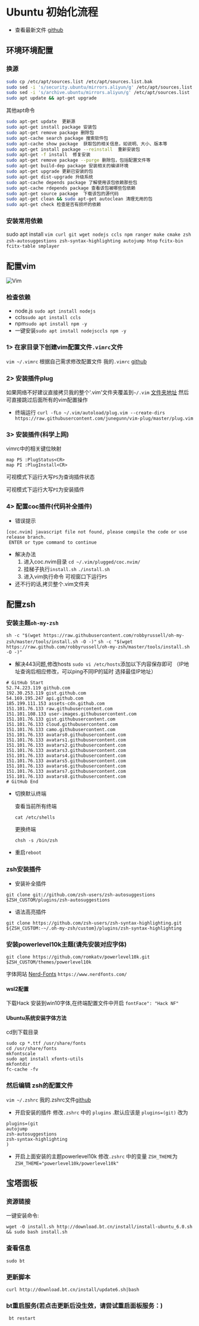 # Ubuntu 初始化流程
- 查看最新文件 [github](https://github.com/34hz/myLinux/edit/main/myConfig_ubuntu/ubuntuInstall.md)
## 环境环境配置
### 换源
```sh
sudo cp /etc/apt/sources.list /etc/apt/sources.list.bak
sudo sed -i 's/security.ubuntu/mirrors.aliyun/g' /etc/apt/sources.list
sudo sed -i 's/archive.ubuntu/mirrors.aliyun/g' /etc/apt/sources.list
sudo apt update && apt-get upgrade	
```
其他apt命令
```sh
sudo apt-get update  更新源
sudo apt-get install package 安装包
sudo apt-get remove package 删除包
sudo apt-cache search package 搜索软件包
sudo apt-cache show package  获取包的相关信息，如说明、大小、版本等
sudo apt-get install package --reinstall  重新安装包
sudo apt-get -f install  修复安装
sudo apt-get remove package --purge 删除包，包括配置文件等
sudo apt-get build-dep package 安装相关的编译环境
sudo apt-get upgrade 更新已安装的包
sudo apt-get dist-upgrade 升级系统
sudo apt-cache depends package 了解使用该包依赖那些包
sudo apt-cache rdepends package 查看该包被哪些包依赖
sudo apt-get source package  下载该包的源代码
sudo apt-get clean && sudo apt-get autoclean 清理无用的包
sudo apt-get check 检查是否有损坏的依赖
```

### 安装常用依赖
sudo apt install
`vim curl git wget nodejs ccls npm ranger make cmake zsh zsh-autosuggestions zsh-syntax-highlighting autojump htop`
`fcitx-bin fcitx-table smplayer`

## 配置vim
![Vim](https://www.runoob.com/wp-content/uploads/2015/10/vi-vim-cheat-sheet-sch.gif)
### 检查依赖

- node.js `sudo apt install nodejs`
- ccls`sudo apt install ccls`
- npm`sudo apt install npm -y`
- 一键安装`sudo apt install nodejsccls npm -y`
### 1> 在家目录下创建vim配置文件`.vimrc`文件

`vim ~/.vimrc`
根据自己需求修改配置文件
我的`.vimrc` [github](https://github.com/34hz/myLinux/blob/main/myConfig_ubuntu/vimrc)

### 2> 安装插件plug
如果网络不好建议直接拷贝我的整个'.vim'文件夹覆盖到`~/.vim` [文件夹地址](https://github.com/34hz/myLinux/blob/main/myConfig_ubuntu/vim.tar) 然后可直接跳过后面所有的vim配置操作

- 终端运行
`curl -fLo ~/.vim/autoload/plug.vim --create-dirs https://raw.githubusercontent.com/junegunn/vim-plug/master/plug.vim`

### 3> 安装插件(科学上网)
vimrc中的相关键位映射
```
map PS :PlugStatus<CR> 
map PI :PlugInstall<CR> 
```

可视模式下运行大写`PS`为查询插件状态

可视模式下运行大写`PI`为安装插件

### 4> 配置coc插件(代码补全插件)

- 错误提示

```
[coc.nvim] javascript file not found, please compile the code or use release branch.
 ENTER or type command to continue
```

- 解决办法
  1. 进入coc.nvim目录
     `cd ~/.vim/plugged/coc.nvim/`
  2. 挂梯子执行`install.sh`
     `./install.sh`
  3. 进入vim执行命令
     可视窗口下运行`PS`
- 还不行的话,拷贝整个.vim文件夹

## 配置zsh

### 安装主题`oh-my-zsh`

`sh -c "$(wget https://raw.githubusercontent.com/robbyrussell/oh-my-zsh/master/tools/install.sh -O -)"`
`sh -c "$(wget https://raw.github.com/robbyrussell/oh-my-zsh/master/tools/install.sh -O -)"`
- 解决443问题,修改hosts
`sudo vi /etc/hosts`添加以下内容保存即可 （IP地址查询后相应修改，可以ping不同IP的延时 选择最佳IP地址）
```
# GitHub Start
52.74.223.119 github.com
192.30.253.119 gist.github.com
54.169.195.247 api.github.com
185.199.111.153 assets-cdn.github.com
151.101.76.133 raw.githubusercontent.com
151.101.108.133 user-images.githubusercontent.com
151.101.76.133 gist.githubusercontent.com
151.101.76.133 cloud.githubusercontent.com
151.101.76.133 camo.githubusercontent.com
151.101.76.133 avatars0.githubusercontent.com
151.101.76.133 avatars1.githubusercontent.com
151.101.76.133 avatars2.githubusercontent.com
151.101.76.133 avatars3.githubusercontent.com
151.101.76.133 avatars4.githubusercontent.com
151.101.76.133 avatars5.githubusercontent.com
151.101.76.133 avatars6.githubusercontent.com
151.101.76.133 avatars7.githubusercontent.com
151.101.76.133 avatars8.githubusercontent.com
# GitHub End
```
- 切换默认终端

  查看当前所有终端

  `cat /etc/shells`

  更换终端

  `chsh -s /bin/zsh`

- 重启`reboot`

### zsh安装插件
- 安装补全插件

`git clone git://github.com/zsh-users/zsh-autosuggestions $ZSH_CUSTOM/plugins/zsh-autosuggestions`

- 语法高亮插件

`git clone https://github.com/zsh-users/zsh-syntax-highlighting.git ${ZSH_CUSTOM:-~/.oh-my-zsh/custom}/plugins/zsh-syntax-highlighting`


### 安装powerlevel10k主题(请先安装对应字体)

`git clone https://github.com/romkatv/powerlevel10k.git $ZSH_CUSTOM/themes/powerlevel10k`

字体网站 [Nerd-Fonts](https://github.com/ryanoasis/nerd-fonts#font-installation)
`https://www.nerdfonts.com/` 

#### wsl2配置
下载Hack 安装到win10字体,在终端配置文件中开启
`fontFace": "Hack NF"`


#### Ubuntu系统安装字体方法

cd到下载目录
```
sudo cp *.ttf /usr/share/fonts
cd /usr/share/fonts
mkfontscale
sudo apt install xfonts-utils
mkfontdir
fc-cache -fv
```
### **然后编辑 zsh的配置文件**

`vim ~/.zshrc`
我的.zshrc文件[github](https://github.com/34hz/myLinux/blob/main/myConfig_ubuntu/zshrc)

- 开启安装的插件
修改`.zshrc` 中的 `plugins` .默认应该是 `plugins=(git)` 改为
```
plugins=(git
autojump                                                                  
zsh-autosuggestions
zsh-syntax-highlighting
)
```
- 开启上面安装的主题powerlevel10k
修改`.zshrc` 中的变量 `ZSH_THEME`为
`ZSH_THEME="powerlevel10k/powerlevel10k"`

## 宝塔面板

### 资源链接

一键安装命令:

`wget -O install.sh http://download.bt.cn/install/install-ubuntu_6.0.sh && sudo bash install.sh`

### 查看信息
`sudo bt`
### 更新脚本

`curl http://download.bt.cn/install/update6.sh|bash`

### bt重启服务(**若点击更新后没生效，请尝试重启面板服务：**)

` bt restart`
